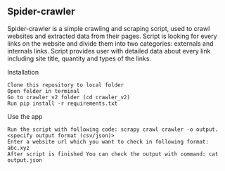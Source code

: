 <h2>Spider-crawler</h2> 
Spider-crawler is a simple crawling and scraping script, used to crawl websites and extracted data from their pages.
Script is looking for every links on the website and divide them into two categories: externals and internals links.
Script provides user with detailed data about every link including site title, quantity and types of the links.

Installation

    Clone this repository to local folder
    Open folder in terminal
    Go to crawler_v2 folder (cd crawler_v2)
    Run pip install -r requirements.txt

Use the app

    Run the script with following code: scrapy crawl crawler -o output.<specify output format (csv/json)>
    Enter a website url which you want to check in following format: abc.xyz
    After script is finished You can check the output with command: cat output.json
    
  

